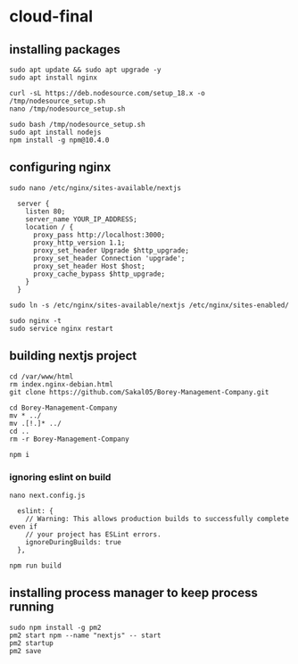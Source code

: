 # cloud-final

## installing packages

```
sudo apt update && sudo apt upgrade -y
sudo apt install nginx
```

```
curl -sL https://deb.nodesource.com/setup_18.x -o /tmp/nodesource_setup.sh
nano /tmp/nodesource_setup.sh

sudo bash /tmp/nodesource_setup.sh
sudo apt install nodejs
npm install -g npm@10.4.0
```

## configuring nginx
`sudo nano /etc/nginx/sites-available/nextjs`

```
  server {
    listen 80;
    server_name YOUR_IP_ADDRESS;
    location / {
      proxy_pass http://localhost:3000;
      proxy_http_version 1.1;
      proxy_set_header Upgrade $http_upgrade;
      proxy_set_header Connection 'upgrade';
      proxy_set_header Host $host;
      proxy_cache_bypass $http_upgrade;
    }
  }
```

`sudo ln -s /etc/nginx/sites-available/nextjs /etc/nginx/sites-enabled/`

```
sudo nginx -t
sudo service nginx restart
```

## building nextjs project
```
cd /var/www/html
rm index.nginx-debian.html
git clone https://github.com/Sakal05/Borey-Management-Company.git

cd Borey-Management-Company
mv * ../
mv .[!.]* ../ 
cd ..
rm -r Borey-Management-Company

npm i
```

### ignoring eslint on build
`nano next.config.js`

```
  eslint: {
    // Warning: This allows production builds to successfully complete even if
    // your project has ESLint errors.
    ignoreDuringBuilds: true
  },
```

`npm run build`

## installing process manager to keep process running

```
sudo npm install -g pm2
pm2 start npm --name "nextjs" -- start
pm2 startup
pm2 save
```

